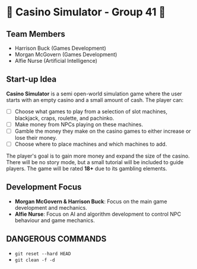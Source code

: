 # 🎰 Casino Simulator - Group 41 🎰

## Team Members

- Harrison Buck (Games Development)
- Morgan McGovern (Games Development)
- Alfie Nurse (Artificial Intelligence)

## Start-up Idea 

**Casino Simulator** is a semi open-world simulation game where the user starts with an empty casino and a small amount of cash. The player can:

- [ ] Choose what games to play from a selection of slot machines, blackjack, craps, roulette, and pachinko.
- [ ] Make money from NPCs playing on these machines.
- [ ] Gamble the money they make on the casino games to either increase or lose their money.
- [ ] Choose where to place machines and which machines to add.

The player's goal is to gain more money and expand the size of the casino. There will be no story mode, but a small tutorial will be included to guide players. The game will be rated **18+** due to its gambling elements.

## Development Focus

- **Morgan McGovern & Harrison Buck**: Focus on the main game development and mechanics.
- **Alfie Nurse**: Focus on AI and algorithm development to control NPC behaviour and game mechanics.

## DANGEROUS COMMANDS

- `git reset --hard HEAD`
- `git clean -f -d`

